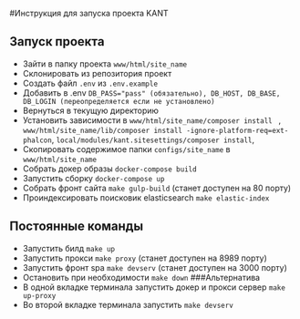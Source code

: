 #Инструкция для запуска проекта KANT
## Запуск проекта
- Зайти в папку проекта `www/html/site_name`
- Склонировать из репозитория проект
- Создать файл `.env` из `.env.example`
- Добавить в .env `DB_PASS="pass" (обязательно), DB_HOST, DB_BASE, DB_LOGIN (переопределяется если не установлено) `
- Вернуться в текущую директорию
- Установить зависимости в `www/html/site_name/composer install ` , `www/html/site_name/lib/composer install -ignore-platform-req=ext-phalcon`, `local/modules/kant.sitesettings/composer install`, 
- Скопировать содержимое папки `configs/site_name`  в `www/html/site_name`
- Собрать докер образы `docker-compose build`
- Запустить сборку `docker-compose up`
- Собрать фронт сайта `make gulp-build` (станет доступен на 80 порту)
- Проиндексировать поисковик elasticsearch `make elastic-index`

## Постоянные команды
- Запустить билд `make up`
- Запустить прокси `make proxy` (станет доступен на 8989 порту)
- Запустить фронт spa `make devserv` (станет доступен на 3000 порту)
- Остановить при необходимости `make down`
###Альтернатива
- В одной вкладке терминала запустить докер и прокси сервер `make up-proxy`
- Во второй вкладке терминала запустить `make devserv`
